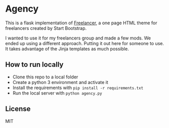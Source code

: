 Agency
=========================

This is a flask implementation of [Freelancer](http://startbootstrap.com/template-overviews/freelancer/), a one page HTML theme for freelancers created by Start Bootstrap.

I wanted to use it for my freelancers group and made a few mods. We ended up using a different approach. Putting it out here for someone to use. It takes advantage of the Jinja templates as much possible.

How to run locally
---------------------------------------

* Clone this repo to a local folder
* Create a python 3 environment and activate it
* Install the requirements with `pip install -r requirements.txt`
* Run the local server with `python agency.py`


License
-----------
MIT
